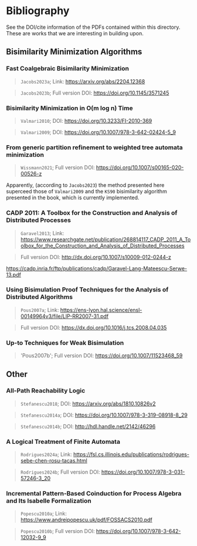 # Bibliography
See the DOI/cite information of the PDFs contained within this directory. These are works that we are interesting in building upon.



## Bisimilarity Minimization Algorithms

### Fast Coalgebraic Bisimilarity Minimization
> `Jacobs2023a`; Link: https://arxiv.org/abs/2204.12368

> `Jacobs2023b`; Full version DOI: https://doi.org/10.1145/3571245

### Bisimilarity Minimization in O(m log n) Time
> `Valmari2010`; DOI: https://doi.org/10.3233/FI-2010-369

> `Valmari2009`; DOI: https://doi.org/10.1007/978-3-642-02424-5_9


### From generic partition refinement to weighted tree automata minimization
> `Wissmann2021`; Full version DOI: https://doi.org/10.1007/s00165-020-00526-z

Apparently, (according to `Jacobs2023`) the method presented here superceed those of `Valmari2009` and the `KS90` bisimilarity algorithm presented in the book, which is currently implemented.

### CADP 2011: A Toolbox for the Construction and Analysis of Distributed Processes
> `Garavel2013`; Link: https://www.researchgate.net/publication/268814117_CADP_2011_A_Toolbox_for_the_Construction_and_Analysis_of_Distributed_Processes

> Full version DOI: http://dx.doi.org/10.1007/s10009-012-0244-z

https://cadp.inria.fr/ftp/publications/cadp/Garavel-Lang-Mateescu-Serwe-13.pdf

### Using Bisimulation Proof Techniques for the Analysis of Distributed Algorithms
> `Pous2007a`; Link: https://ens-lyon.hal.science/ensl-00149964v3/file/LIP-RR2007-31.pdf

> Full version DOI: https://dx.doi.org/10.1016/j.tcs.2008.04.035

### Up-to Techniques for Weak Bisimulation
> 'Pous2007b'; Full version DOI: https://doi.org/10.1007/11523468_59



## Other

### All-Path Reachability Logic
> `Stefanescu2018`; DOI: https://arxiv.org/abs/1810.10826v2

> `Stefanescu2014a`; DOI: https://doi.org/10.1007/978-3-319-08918-8_29

> `Stefanescu2014b`; DOI: http://hdl.handle.net/2142/46296

### A Logical Treatment of Finite Automata
> `Rodrigues2024a`; Link: https://fsl.cs.illinois.edu/publications/rodrigues-sebe-chen-rosu-tacas.html

> `Rodrigues2024b`; Full version DOI: https://doi.org/10.1007/978-3-031-57246-3_20

### Incremental Pattern-Based Coinduction for Process Algebra and Its Isabelle Formalization
> `Popescu2010a`; Link: https://www.andreipopescu.uk/pdf/FOSSACS2010.pdf

> `Popescu2010b`; Full version DOI: https://doi.org/10.1007/978-3-642-12032-9_9

